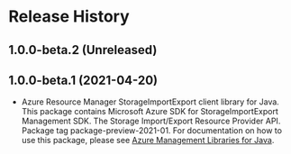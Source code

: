 # Release History

## 1.0.0-beta.2 (Unreleased)


## 1.0.0-beta.1 (2021-04-20)

- Azure Resource Manager StorageImportExport client library for Java. This package contains Microsoft Azure SDK for StorageImportExport Management SDK. The Storage Import/Export Resource Provider API. Package tag package-preview-2021-01. For documentation on how to use this package, please see [Azure Management Libraries for Java](https://aka.ms/azsdk/java/mgmt).
